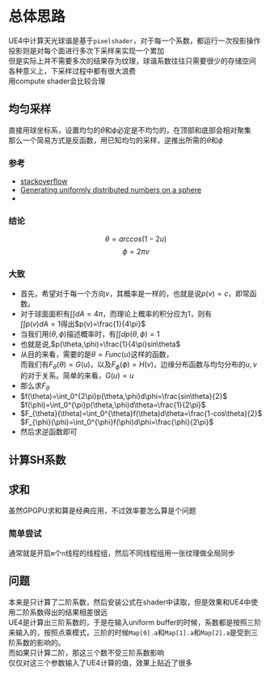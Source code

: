 # 总体思路
UE4中计算天光球谐是基于`pixelshader`，对于每一个系数，都运行一次投影操作  
投影则是对每个面进行多次下采样来实现一个累加  
但是实际上并不需要多次的结果存为纹理，球谐系数往往只需要很少的存储空间  
各种意义上，下采样过程中都有很大浪费  
用compute shader会比较合理  
## 均匀采样
直接用球坐标系，设置均匀的$\theta$和$\phi$必定是不均匀的，在顶部和底部会相对聚集  
那么一个简易方式是反函数，用已知均匀的采样，逆推出所需的$\theta$和$\phi$  
### 参考  
* [stackoverflow](https://stackoverflow.com/questions/5408276/sampling-uniformly-distributed-random-points-inside-a-spherical-volume)  
* [Generating uniformly distributed numbers on a sphere](http://corysimon.github.io/articles/uniformdistn-on-sphere/)  
* 
### 结论  
$$
\theta = arccos(1-2u)
$$
$$
\phi = 2\pi v
$$  
### 大致
* 首先，希望对于每一个方向$v$，其概率是一样的，也就是说$p(v)=c$，即常函数。
* 对于球面面积有$\int\int dA=4\pi$，而理论上概率的积分应为1，则有  
$\int\int p(v)dA=1$得出$p(v)=\frac{1}{4\pi}$  
* 当我们用$(\theta,\phi)$描述概率时，有$\int\int dp(\theta,\phi)=1$  
* 也就是说,$p(\theta,\phi)=\frac{1}{4\pi}sin\theta$  
* 从目的来看，需要的是$\theta=Func(u)$这样的函数，  
而我们有$F_{\theta}(\theta)=G(u)$，以及$F_{\phi}(\phi)=H(v)$，边缘分布函数与均匀分布的$u,v$的对于关系。简单的来看，$G(u)=u$
* 那么求$F_{\theta}$
* $f(\theta)=\int_0^{2\pi}p(\theta,\phi)d\phi=\frac{sin\theta}{2}$  
$f(\phi)=\int_0^{\pi}p(\theta,\phi)d\theta=\frac{1}{2\pi}$  
* $F_{\theta}(\theta)=\int_0^{\theta}f(\theta)d\theta=\frac{1-cos\theta}{2}$  
 $F_{\phi}(\phi)=\int_0^{\phi}f(\phi)d\phi=\frac{\phi}{2\pi}$
* 然后求逆函数即可
## 计算SH系数

## 求和
虽然GPGPU求和算是经典应用，不过效率要怎么算是个问题  
### 简单尝试
通常就是开启`m`个`n`线程的线程组，然后不同线程组用一张纹理做全局同步
## 问题
本来是只计算了二阶系数，然后安装公式在shader中读取，但是效果和UE4中使用二阶系数得出的结果相差很远  
UE4是计算出三阶系数的，于是在输入uniform buffer的时候，系数都是按照三阶来输入的，按照点乘模式，三阶的时候`Map[0].a`和`Map[1].a`和`Map[2].a`是受到三阶系数的影响的。  
而如果只计算二阶，那这三个数不受三阶系数影响   
仅仅对这三个参数输入了UE4计算的值，效果上贴近了很多  